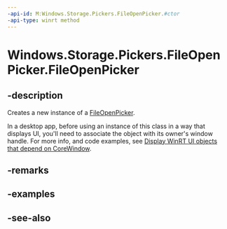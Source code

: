 ```yaml
---
-api-id: M:Windows.Storage.Pickers.FileOpenPicker.#ctor
-api-type: winrt method
---
```


<!-- Method syntax
public FileOpenPicker()
-->

# Windows.Storage.Pickers.FileOpenPicker.FileOpenPicker

## -description
Creates a new instance of a [FileOpenPicker](fileopenpicker.md).

In a desktop app, before using an instance of this class in a way that displays UI, you'll need to associate the object with its owner's window handle. For more info, and code examples, see [Display WinRT UI objects that depend on CoreWindow](/windows/apps/develop/ui-input/display-ui-objects#winui-3-with-c).

## -remarks

## -examples

## -see-also
